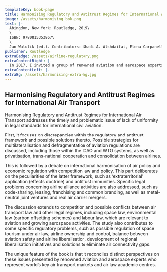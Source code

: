 ```yaml
---
templateKey: book-page
title: Harmonising Regulatory and Antitrust Regimes for International Air Transport
image: /assets/harmonising_bok.png
text: |-
  Abingdon, New York: Routledge, 2019\
  \
  ISBN: 9780815353867\
  \
  Jan Walulik (ed.). Contributors: Shadi A. Alshdaifat, Elena Carpanelli, Paul S. Dempsey, Piotr P. Dziubak, Elmar M. Giemulla, Peter P.C. Haanappel, Agnieszka Kunert-Diallo, Bashar H. Malkawi, Pablo Mendes de Leon, Małgorzata Polkowska, Andrea Trimarchi, Frans G. von der Dunk, Jan Walulik, Paweł Zagrajek, Marek Żylicz.
publisher: Routledge
extraBadge: /assets/airline-regulatory.png
extraContentRight: |-
  In 2017, I invited a group of renowned aviation and aerospace experts to the Airline Regulatory and Antitrust Conference at the Centre for Antitrust and Regulatory Studies, Faculty of Management, University of Warsaw, Poland. Our approach was to discuss and reconcile distinct perspectives on air law issues and provide possibly unbiased solutions, which could serve as base for future harmonisation of international arrangements. Harmonising Regulatory and Antitrust Regimes for International Air Transport presents the results of this vivid debate. 
extraContentLeft: |-
extraBg: /assets/harmonising-extra-bg.jpg
---
```


## Harmonising Regulatory and Antitrust Regimes for International Air Transport

Harmonising Regulatory and Antitrust Regimes for International Air Transport addresses the timely and problematic issue of lack of uniformity in legal standards for international civil aviation.

First, it focuses on discrepancies within the regulatory and antitrust framework and possible solutions thereto. Possible strategies for multilateralisation and defragmentation of aviation regulations are discussed, including those within the ICAO and WTO systems, as well as privatisation, trans-national cooperation and consolidation between airlines.

This is followed by a debate on international harmonisation of air policy and economic regulation with competition law and policy. This part deliberates on the peculiarities of the latter framework, such as ‘extraterritorial’ application (effects doctrine) and antitrust immunities. Specific legal problems concerning airline alliance activities are also addressed, such as code-sharing, leasing, franchising and common branding, as well as metal-neutral joint ventures and real air carrier mergers. 

The discussion extends to competition and possible conflicts between air transport law and other legal regimes, including space law, environmental law (carbon offsetting schemes) and labour law, which are relevant to aviation and growing aerospace activities. The study also contributes to some specific regulatory problems, such as possible regulation of space tourism under air law, airline ownership and control, balance between aviation safety and airline liberalisation, development of regional liberalisation initiatives and solutions to eliminate air connectivity gaps.

The unique feature of the book is that it reconciles distinct perspectives on these issues presented by renowned aviation and aerospace experts who represent world’s key air transport markets and air law academic centres.

